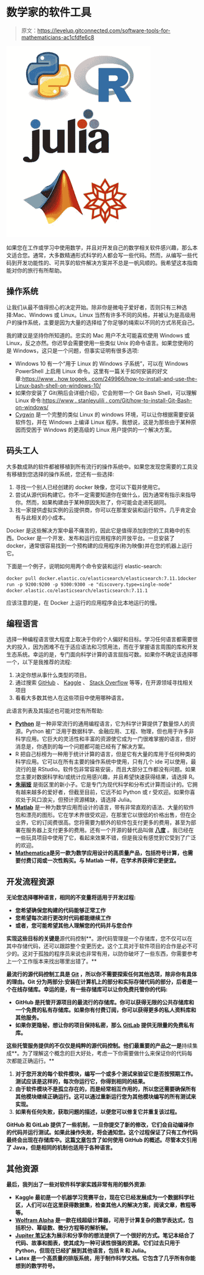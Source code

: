 # 数学家的软件工具

> 原文：<https://levelup.gitconnected.com/software-tools-for-mathematicians-ac1cfdfe6c8>

![](img/9345468ae7d86af3fa052af051b80bad.png)

如果您在工作或学习中使用数学，并且对开发自己的数学相关软件感兴趣，那么本文适合您。通常，大多数精通形式科学的人都会写一些代码。然而，从编写一些代码到开发功能性的、可共享的软件解决方案并不总是一帆风顺的。我希望这本指南能对你的旅行有所帮助。

## 操作系统

让我们从最不值得担心的决定开始。除非你是微电子爱好者，否则只有三种选择:Mac、Windows 或 Linux。Linux 当然有许多不同的风格，并被认为是高级用户的操作系统，主要是因为大量的选择给了你足够的绳索以不同的方式吊死自己。

我的建议是坚持你所知道的。忠实的 Mac 用户不太可能喜欢使用 Windows 或 Linux，反之亦然。你迟早会需要使用一些类似 Unix 的命令语言。如果您使用的是 Windows，这只是一个问题，但事实证明有很多选项:

*   Windows 10 有一个“用于 Linux 的 Windows 子系统”，可以在 Windows PowerShell 上启用 Linux 命令。这里有一篇关于如何安装的好文章:[https://www . how togeek . com/249966/how-to-install-and-use-the-Linux-bash-shell-on-windows-10/](https://www.howtogeek.com/249966/how-to-install-and-use-the-linux-bash-shell-on-windows-10/)
*   如果你安装了 Git(稍后会详细介绍)，它会附带一个 Git Bash Shell，可以理解 Linux 命令:[https://www . stanleyulili . com/Git/how-to-install-Git-Bash-on-windows/](https://www.stanleyulili.com/git/how-to-install-git-bash-on-windows/)
*   [Cygwin](https://www.cygwin.com) 是一个完整的类似 Linux 的 windows 环境，可以让你根据需要安装软件包，并在 Windows 上编译 Linux 程序。我想说，这是为那些由于某种原因而受困于 Windows 的更高级的 Linux 用户提供的一个解决方案。

## 码头工人

大多数成熟的软件都被移植到所有流行的操作系统中。如果您发现您需要的工具没有移植到您选择的操作系统，您还有一些选择:

1.  寻找一个别人已经创建的 docker 映像，您可以下载并使用它。
2.  尝试从源代码构建它。你不一定需要知道你在做什么，因为通常有指示来指导你。然而，如果构建由于某种原因失败了，你可能会走进死胡同。
3.  找一家提供虚拟实例的云提供商，你可以在那里安装和运行软件。几乎肯定会有与此相关的小成本。

Docker 是这些解决方案中最不痛苦的，因此它是值得添加到您的工具箱中的东西。Docker 是一个开发、发布和运行应用程序的开放平台。一旦安装了 docker，通常很容易找到一个预构建的应用程序(称为映像)并在您的机器上运行它。

下面是一个例子，说明如何用两个命令安装和运行 elastic-search:

```
docker pull docker.elastic.co/elasticsearch/elasticsearch:7.11.1docker run -p 9200:9200 -p 9300:9300 -e "discovery.type=single-node" docker.elastic.co/elasticsearch/elasticsearch:7.11.1
```

应该注意的是，在 Docker 上运行的应用程序会比本地运行的慢。

## 编程语言

选择一种编程语言很大程度上取决于你的个人偏好和目标。学习任何语言都需要很大的投入，因为困难不在于适应语法和习惯用法，而在于掌握语言周围的库和开发生态系统。幸运的是，专门面向科学计算的语言屈指可数。如果你不确定该选择哪一个，以下是我推荐的流程:

1.  决定你想从事什么类型的项目。
2.  通过搜索 [GitHub](https://github.com) 、 [Kaggle](https://www.kaggle.com) 、 [Stack Overflow](https://stackoverflow.com) 等等，在开源领域寻找相关项目
3.  看看大多数其他人在这些项目中使用哪种语言。

此语言列表及其描述也可能对您有所帮助:

*   [**Python**](https://www.python.org) 是一种非常流行的通用编程语言，它为科学计算提供了数量惊人的资源。Python 被广泛用于数据科学、金融应用、工程、物理，但也用于许多非科学应用。它巨大的灵活性和丰富的资源使它成为一门很难掌握的语言，但好消息是，你遇到的每一个问题都可能已经有了解决方案。
*   R 把自己标榜为一种用于统计计算的语言，但是它有大量的库用于任何种类的科学应用。它可以在所有主要的操作系统中使用，只有几个 ide 可以使用，最流行的是 RStudio。软件包非常容易安装，而且大部分工作都没有问题。如果您主要对数据科学和/或统计应用感兴趣，并且希望快速获得结果，请选择 R。
*   [**朱丽娅**](https://julialang.org) 是街区里的新小子。它是专门为现代科学和分布式计算而设计的。它拥有越来越多的爱好者，但截至目前，它远不如 Python 或 r 受欢迎。如果你喜欢处于风口浪尖，但预计资源稀缺，请选择 Julia。
*   [**Matlab**](https://www.mathworks.com/products/matlab.html) 是一种为数学应用而设计的语言，带有非常直观的语法、大量的软件包和漂亮的图形。它在学术界很受欢迎，在那里它以很低的价格出售，但在企业界，它的订阅费很高。您将需要为额外的软件包支付更多的费用，甚至为部署在服务器上支付更多的费用。还有一个开源的替代品叫做 [**八度**](https://www.gnu.org/software/octave/index) 。我已经在一些玩具项目中使用了它，看起来效果不错，但是我没有感觉到它受到了广泛的欢迎。
*   [**Mathematica**](https://www.wolfram.com)**是另一款为数学应用设计的高质量产品，包括符号计算，也需要付费订阅或一次性购买。与 Matlab 一样，在学术界获得它更便宜。**

## **开发流程资源**

**无论您选择哪种语言，相同的不变量将适用于开发过程:**

*   **您希望确保您构建的代码能够正常工作**
*   **您希望每次进行更改时代码都能继续工作**
*   **或者，您可能希望其他人理解您的代码并与您合作**

**实现这些目标的关键是**源代码控制**。源代码管理是一个存储库，您不仅可以在其中存储代码，还可以跟踪整个变更历史。这个工具对于软件项目的合作是必不可少的。这对于孤独的程序员来说也非常有用，以防你破坏了一些东西，你需要参考上一个工作版本来找出哪里出错了。**

**最流行的源代码控制工具是 [Git](https://git-scm.com) ，所以你不需要探索任何其他选项，除非你有具体的理由。Git 分为两部分:安装在计算机上的部分和实际存储代码的部分，后者是一个在线存储库。幸运的是，有一些存储库可以让你免费托管你的代码:**

*   **GitHub 是托管开源项目的最流行的存储库。你可以获得无限的公共存储库和一个免费的私有存储库。如果你有付费订阅，你可以获得更多的私人资料库和其他服务。**
*   **如果你更隐秘，想让你的项目保持私密，那么 [GitLab](https://github.com) 提供无限量的免费私有库。**

**这些托管服务提供的不仅仅是纯粹的源代码控制。他们最重要的产品之一是**持续集成**。为了理解这个概念的巨大好处，考虑一下你需要做什么来保证你的代码每次都能正确运行。**

1.  **对于您开发的每个软件模块，编写一个或多个测试来验证它是否按预期工作。测试应该是这样的，每次你运行它，你得到相同的结果。**
2.  **由于软件模块不是孤立存在的，而是经常相互作用的，所以您还需要确保所有其他模块继续正确运行。这可以通过重新运行您为其他模块编写的所有测试来实现。**
3.  **如果有任何失败，获取问题的描述，以便您可以修复它并重复该过程。**

**GitHub 和 GitLab 提供了一些机制，一旦你提交了新的修改，它们会自动编译你的代码并运行测试。如果此操作失败，将会通知您。这个过程保证了只有工作代码最终会出现在存储库中。这篇[文章](https://medium.com/software-science/keeping-a-secret-a0d7028c6607)包含了如何使用 GitHub 的概述。尽管本文引用了 Java，但是相同的机制也适用于各种语言。**

## **其他资源**

**最后，我列出了一些对软件科学家实践非常有用的额外资源:**

*   **Kaggle 最初是一个机器学习竞赛平台，现在它已经发展成为一个数据科学社区，人们可以在这里获得数据集，检查其他人的解决方案，阅读文章，教程等等。**
*   **[Wolfram Alpha](https://www.wolframalpha.com) 是一款在线超级计算器，可用于计算复杂的数学表达式，包括积分、幂级数、微分方程等的解析解。**
*   **[Jupiter 笔记本](https://jupyter.org)为展示和分享你的想法提供了一个很好的方式。笔记本结合了代码、故事和图表，使其成为一种可读性很强的资源。它们过去只用于 Python，但现在已经扩展到其他语言，包括 R 和 Julia。**
*   **Latex 是一个高质量的排版系统，用于制作科学文档。它包含了几乎所有你能想到的数学符号。**